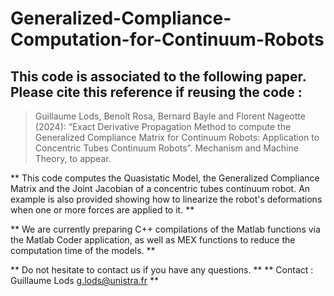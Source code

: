 # Generalized-Compliance-Computation-for-Continuum-Robots

## This code is associated to the following paper. Please cite this reference if reusing the code :

> Guillaume Lods, Benoît Rosa, Bernard Bayle and Florent Nageotte (2024): “Exact Derivative Propagation Method to compute the Generalized Compliance Matrix for Continuum Robots: Application to Concentric Tubes Continuum Robots”. Mechanism and Machine Theory, to appear.

** This code computes the Quasistatic Model, the Generalized Compliance Matrix and the Joint Jacobian of a concentric tubes continuum robot. An example is also provided showing how to linearize the robot's deformations when one or more forces are applied to it. **

** We are currently preparing C++ compilations of the Matlab functions via the Matlab Coder application, as well as MEX functions to reduce the computation time of the models. **

** Do not hesitate to contact us if you have any questions. **
** Contact : Guillaume Lods g.lods@unistra.fr **
